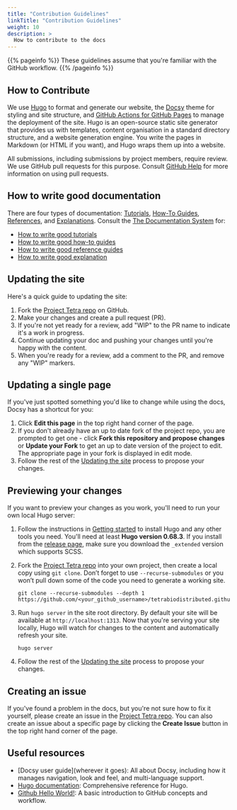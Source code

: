 ```yaml
---
title: "Contribution Guidelines"
linkTitle: "Contribution Guidelines"
weight: 10
description: >
  How to contribute to the docs
---
```


{{% pageinfo %}}
These guidelines assume that you're familiar with the GitHub workflow.
{{% /pageinfo %}}

## How to Contribute

We use [Hugo](https://gohugo.io/) to format and generate our website, the
[Docsy](https://github.com/google/docsy) theme for styling and site structure, 
and [GitHub Actions for GitHub Pages](https://github.com/peaceiris/actions-gh-pages) to manage the deployment of the site. 
Hugo is an open-source static site generator that provides us with templates, 
content organisation in a standard directory structure, and a website generation 
engine. You write the pages in Markdown (or HTML if you want), and Hugo wraps them up into a website.

All submissions, including submissions by project members, require review. We
use GitHub pull requests for this purpose. Consult
[GitHub Help](https://help.github.com/articles/about-pull-requests/) for more
information on using pull requests.

## How to write good documentation

There are four types of documentation: [Tutorials](https://documentation.divio.com/tutorials), [How-To Guides](https://documentation.divio.com/how-to-guides/), [References](https://documentation.divio.com/reference/), and [Explanations](https://documentation.divio.com/explanation/#). 
Consult the [The Documentation System](https://documentation.divio.com/) for:
* [How to write good tutorials](https://documentation.divio.com/tutorials/#how-to-write-good-tutorials)
* [How to write good how-to guides](https://documentation.divio.com/how-to-guides/#how-to-write-good-how-to-guides)
* [How to write good reference guides](https://documentation.divio.com/reference/#how-to-write-good-reference-guides)
* [How to write good explanation](https://documentation.divio.com/explanation/#how-to-write-good-explanation)

## Updating the site

Here's a quick guide to updating the site:

1. Fork the [Project Tetra repo](https://github.com/tetrabiodistributed/tetrabiodistributed.github.io) on GitHub.
1. Make your changes and create a pull request (PR).
1. If you're not yet ready for a review, add "WIP" to the PR name to indicate 
  it's a work in progress.
1. Continue updating your doc and pushing your changes until you're happy with 
  the content.
1. When you're ready for a review, add a comment to the PR, and remove any
  "WIP" markers.

## Updating a single page

If you've just spotted something you'd like to change while using the docs, Docsy has a shortcut for you:

1. Click **Edit this page** in the top right hand corner of the page.
1. If you don't already have an up to date fork of the project repo, you are prompted to get one - click **Fork this repository and propose changes** or **Update your Fork** to get an up to date version of the project to edit. The appropriate page in your fork is displayed in edit mode.
1. Follow the rest of the [Updating the site](#updating-the-site) process to propose your changes.

## Previewing your changes

If you want to preview your changes as you work, you'll need to run your own local Hugo server:

1. Follow the instructions in [Getting started](https://gohugo.io/getting-started/installing/) to install Hugo and any other tools you need. You'll need at least **Hugo version 0.68.3**.
  If you install from the [release page](https://github.com/gohugoio/hugo/releases),
  make sure you download the `_extended` version which supports SCSS.
1. Fork the [Project Tetra repo](https://github.com/tetrabiodistributed/tetrabiodistributed.github.io) into your own project, then create a local copy using `git clone`. Don’t forget to use `--recurse-submodules` or you won’t pull down some of the code you need to generate a working site.

    ```
    git clone --recurse-submodules --depth 1 https://github.com/<your_github_username>/tetrabiodistributed.github.io.git
    ```

1. Run `hugo server` in the site root directory. By default your site will be available at `http://localhost:1313`. Now that you're serving your site locally, Hugo will watch for changes to the content and automatically refresh your site.

    ```
    hugo server
    ```

1. Follow the rest of the [Updating the site](#updating-the-site) process to propose your changes.

## Creating an issue

If you've found a problem in the docs, but you're not sure how to fix it yourself, please create an issue in the [Project Tetra repo](https://github.com/tetrabiodistributed/tetrabiodistributed.github.io/issues). You can also create an issue about a specific page by clicking the **Create Issue** button in the top right hand corner of the page.

## Useful resources

* [Docsy user guide](wherever it goes): All about Docsy, including how it manages navigation, look and feel, and multi-language support.
* [Hugo documentation](https://gohugo.io/documentation/): Comprehensive reference for Hugo.
* [Github Hello World!](https://guides.github.com/activities/hello-world/): A basic introduction to GitHub concepts and workflow.
